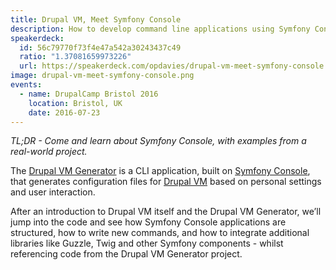```yaml
---
title: Drupal VM, Meet Symfony Console
description: How to develop command line applications using Symfony Console, using the Drupal VM CLI as an example.
speakerdeck:
  id: 56c79770f73f4e47a542a30243437c49
  ratio: "1.37081659973226"
  url: https://speakerdeck.com/opdavies/drupal-vm-meet-symfony-console
image: drupal-vm-meet-symfony-console.png
events:
  - name: DrupalCamp Bristol 2016
    location: Bristol, UK
    date: 2016-07-23
---
```


_TL;DR - Come and learn about Symfony Console, with examples from a real-world
project._

The [Drupal VM Generator][2] is a CLI application, built on [Symfony Console][0], that generates configuration files for [Drupal VM][1] based on personal settings and user interaction.

After an introduction to Drupal VM itself and the Drupal VM Generator, we’ll jump into the code and see how Symfony Console applications are structured, how to write new commands, and how to integrate additional libraries like Guzzle, Twig and other Symfony components - whilst referencing code from the Drupal VM Generator project.

[0]: http://symfony.com/doc/current/components/console/introduction.html
[1]: https://www.drupalvm.com
[2]: https://www.drupalvmgenerator.com
